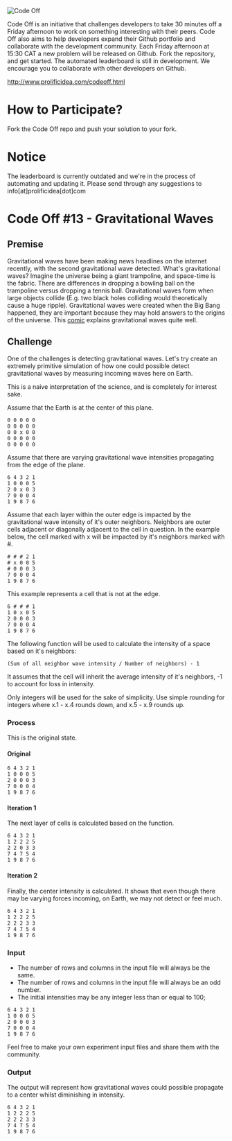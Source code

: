 ![Code Off](http://www.prolificidea.com/assets/img/code_off-logo.png "Code Off")

Code Off is an initiative that challenges developers to take 30 minutes off a Friday afternoon to work on something interesting with their peers. Code Off also aims to help developers expand their Github portfolio and collaborate with the development community. Each Friday afternoon at 15:30 CAT a new problem will be released on Github. Fork the repository, and get started.
The automated leaderboard is still in development. We encourage you to collaborate with other developers on Github.

http://www.prolificidea.com/codeoff.html

# How to Participate?
Fork the Code Off repo and push your solution to your fork.

# Notice
The leaderboard is currently outdated and we're in the process of automating and updating it.
Please send through any suggestions to info[at]prolificidea[dot]com

# Code Off #13 - Gravitational Waves

## Premise
Gravitational waves have been making news headlines on the internet recently, with the second gravitational wave detected. What's gravitational waves? Imagine the universe being a giant trampoline, and space-time is the fabric. There are differences in dropping a bowling ball on the trampoline versus dropping a tennis ball. Gravitational waves form when large objects collide (E.g. two black holes colliding would theoretically cause a huge ripple). Gravitational waves were created when the Big Bang happened, they are important because they may hold answers to the origins of the universe. This [comic](http://www.phdcomics.com/comics.php?f=1853) explains gravitational waves quite well.

## Challenge
One of the challenges is detecting gravitational waves.
Let's try create an extremely primitive simulation of how one could possible detect gravitational waves by measuring incoming waves here on Earth.

This is a naive interpretation of the science, and is completely for interest sake.

Assume that the Earth is at the center of this plane.
```
0 0 0 0 0
0 0 0 0 0
0 0 x 0 0
0 0 0 0 0
0 0 0 0 0
```
Assume that there are varying gravitational wave intensities propagating from the edge of the plane.
```
6 4 3 2 1
1 0 0 0 5
2 0 x 0 3
7 0 0 0 4
1 9 8 7 6
```
Assume that each layer within the outer edge is impacted by the gravitational wave intensity of it's outer neighbors. Neighbors are outer cells adjacent or diagonally adjacent to the cell in question.
In the example below, the cell marked with x will be impacted by it's neighbors marked with #.
```
# # # 2 1
# x 0 0 5
# 0 0 0 3
7 0 0 0 4
1 9 8 7 6
```
This example represents a cell that is not at the edge.
```
6 # # # 1
1 0 x 0 5
2 0 0 0 3
7 0 0 0 4
1 9 8 7 6
```
The following function will be used to calculate the intensity of a space based on it's neighbors:
```
(Sum of all neighbor wave intensity / Number of neighbors) - 1
```

It assumes that the cell will inherit the average intensity of it's neighbors, -1 to account for loss in intensity.

Only integers will be used for the sake of simplicity. Use simple rounding for integers where x.1 - x.4 rounds down, and x.5 - x.9 rounds up.

### Process

This is the original state.
#### Original
```
6 4 3 2 1
1 0 0 0 5
2 0 0 0 3
7 0 0 0 4
1 9 8 7 6
```
#### Iteration 1
The next layer of cells is calculated based on the function.
```
6 4 3 2 1
1 2 2 2 5
2 2 0 3 3
7 4 7 5 4
1 9 8 7 6
```
#### Iteration 2
Finally, the center intensity is calculated. It shows that even though there may be varying forces incoming, on Earth, we may not detect or feel much.
```
6 4 3 2 1
1 2 2 2 5
2 2 2 3 3
7 4 7 5 4
1 9 8 7 6
```
### Input
* The number of rows and columns in the input file will always be the same.
* The number of rows and columns in the input file will always be an odd number.
* The initial intensities may be any integer less than or equal to 100;

```
6 4 3 2 1
1 0 0 0 5
2 0 0 0 3
7 0 0 0 4
1 9 8 7 6
```
Feel free to make your own experiment input files and share them with the community.

### Output
The output will represent how gravitational waves could possible propagate to a center whilst diminishing in intensity.

```
6 4 3 2 1
1 2 2 2 5
2 2 2 3 3
7 4 7 5 4
1 9 8 7 6
```
